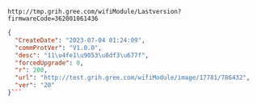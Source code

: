 `http://tmp.grih.gree.com/wifiModule/Lastversion?firmwareCode=362001061436`

```json
{
  "CreateDate": "2023-07-04 01:24:09",
  "commProtVer": "V1.0.0",
  "desc": "11\u4fe1\u9053\u8df3\u677f",
  "forcedUpgrade": 0,
  "r": 200,
  "url": "http://test.grih.gree.com/wifiModule/image/17781/786432",
  "ver": "20"
}```